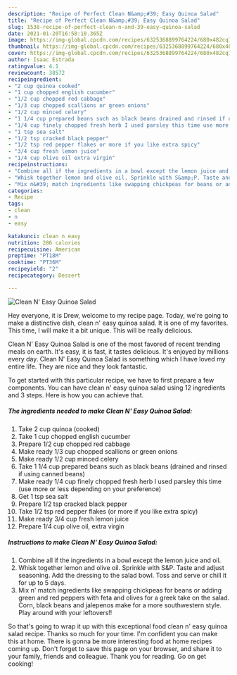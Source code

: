 ```yaml
---
description: "Recipe of Perfect Clean N&amp;#39; Easy Quinoa Salad"
title: "Recipe of Perfect Clean N&amp;#39; Easy Quinoa Salad"
slug: 1538-recipe-of-perfect-clean-n-and-39-easy-quinoa-salad
date: 2021-01-20T16:58:10.365Z
image: https://img-global.cpcdn.com/recipes/6325368899764224/680x482cq70/clean-n-easy-quinoa-salad-recipe-main-photo.jpg
thumbnail: https://img-global.cpcdn.com/recipes/6325368899764224/680x482cq70/clean-n-easy-quinoa-salad-recipe-main-photo.jpg
cover: https://img-global.cpcdn.com/recipes/6325368899764224/680x482cq70/clean-n-easy-quinoa-salad-recipe-main-photo.jpg
author: Isaac Estrada
ratingvalue: 4.1
reviewcount: 38572
recipeingredient:
- "2 cup quinoa cooked"
- "1 cup chopped english cucumber"
- "1/2 cup chopped red cabbage"
- "1/3 cup chopped scallions or green onions"
- "1/2 cup minced celery"
- "1 1/4 cup prepared beans such as black beans drained and rinsed if using canned beans"
- "1/4 cup finely chopped fresh herb I used parsley this time use more or less depending on your preference"
- "1 tsp sea salt"
- "1/2 tsp cracked black pepper"
- "1/2 tsp red pepper flakes or more if you like extra spicy"
- "3/4 cup fresh lemon juice"
- "1/4 cup olive oil extra virgin"
recipeinstructions:
- "Combine all if the ingredients in a bowl except the lemon juice and oil."
- "Whisk together lemon and olive oil. Sprinkle with S&amp;P. Taste and adjust seasoning. Add the dressing to the salad bowl. Toss and serve or chill it for up to 5 days."
- "Mix n&#39; match ingredients like swapping chickpeas for beans or adding green and red peppers with feta and olives for a greek take on the salad. Corn, black beans and jalepenos make for a more southwestern style. Play around with your leftovers!!"
categories:
- Recipe
tags:
- clean
- n
- easy

katakunci: clean n easy 
nutrition: 286 calories
recipecuisine: American
preptime: "PT18M"
cooktime: "PT36M"
recipeyield: "2"
recipecategory: Dessert

---
```



![Clean N&#39; Easy Quinoa Salad](https://img-global.cpcdn.com/recipes/6325368899764224/680x482cq70/clean-n-easy-quinoa-salad-recipe-main-photo.jpg)

Hey everyone, it is Drew, welcome to my recipe page. Today, we're going to make a distinctive dish, clean n&#39; easy quinoa salad. It is one of my favorites. This time, I will make it a bit unique. This will be really delicious.



Clean N&#39; Easy Quinoa Salad is one of the most favored of recent trending meals on earth. It's easy, it is fast, it tastes delicious. It's enjoyed by millions every day. Clean N&#39; Easy Quinoa Salad is something which I have loved my entire life. They are nice and they look fantastic.


To get started with this particular recipe, we have to first prepare a few components. You can have clean n&#39; easy quinoa salad using 12 ingredients and 3 steps. Here is how you can achieve that.

<!--inarticleads1-->

##### The ingredients needed to make Clean N&#39; Easy Quinoa Salad:

1. Take 2 cup quinoa (cooked)
1. Take 1 cup chopped english cucumber
1. Prepare 1/2 cup chopped red cabbage
1. Make ready 1/3 cup chopped scallions or green onions
1. Make ready 1/2 cup minced celery
1. Take 1 1/4 cup prepared beans such as black beans (drained and rinsed if using canned beans)
1. Make ready 1/4 cup finely chopped fresh herb I used parsley this time (use more or less depending on your preference)
1. Get 1 tsp sea salt
1. Prepare 1/2 tsp cracked black pepper
1. Take 1/2 tsp red pepper flakes (or more if you like extra spicy)
1. Make ready 3/4 cup fresh lemon juice
1. Prepare 1/4 cup olive oil, extra virgin




<!--inarticleads2-->

##### Instructions to make Clean N&#39; Easy Quinoa Salad:

1. Combine all if the ingredients in a bowl except the lemon juice and oil.
1. Whisk together lemon and olive oil. Sprinkle with S&amp;P. Taste and adjust seasoning. Add the dressing to the salad bowl. Toss and serve or chill it for up to 5 days.
1. Mix n&#39; match ingredients like swapping chickpeas for beans or adding green and red peppers with feta and olives for a greek take on the salad. Corn, black beans and jalepenos make for a more southwestern style. Play around with your leftovers!!




So that's going to wrap it up with this exceptional food clean n&#39; easy quinoa salad recipe. Thanks so much for your time. I'm confident you can make this at home. There is gonna be more interesting food at home recipes coming up. Don't forget to save this page on your browser, and share it to your family, friends and colleague. Thank you for reading. Go on get cooking!
